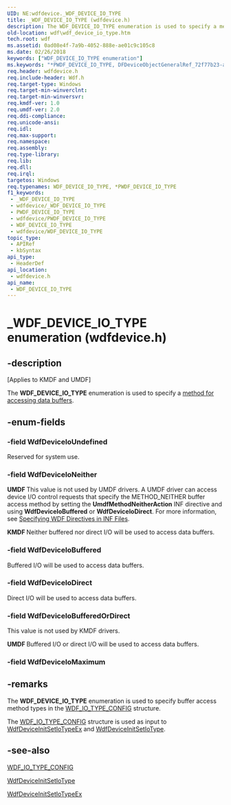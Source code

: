 ```yaml
---
UID: NE:wdfdevice._WDF_DEVICE_IO_TYPE
title: _WDF_DEVICE_IO_TYPE (wdfdevice.h)
description: The WDF_DEVICE_IO_TYPE enumeration is used to specify a method for accessing data buffers.
old-location: wdf\wdf_device_io_type.htm
tech.root: wdf
ms.assetid: 0ad08e4f-7a9b-4052-888e-ae01c9c105c8
ms.date: 02/26/2018
keywords: ["WDF_DEVICE_IO_TYPE enumeration"]
ms.keywords: "*PWDF_DEVICE_IO_TYPE, DFDeviceObjectGeneralRef_72f77b23-a975-4ab4-bc28-312ed9682738.xml, PWDF_DEVICE_IO_TYPE, PWDF_DEVICE_IO_TYPE enumeration pointer, WDF_DEVICE_IO_TYPE, WDF_DEVICE_IO_TYPE enumeration, WdfDeviceIoBuffered, WdfDeviceIoBufferedOrDirect, WdfDeviceIoDirect, WdfDeviceIoNeither, WdfDeviceIoUndefined, _WDF_DEVICE_IO_TYPE, kmdf.wdf_device_io_type, wdf.wdf_device_io_type, wdfdevice/PWDF_DEVICE_IO_TYPE, wdfdevice/WDF_DEVICE_IO_TYPE, wdfdevice/WdfDeviceIoBuffered, wdfdevice/WdfDeviceIoBufferedOrDirect, wdfdevice/WdfDeviceIoDirect, wdfdevice/WdfDeviceIoNeither, wdfdevice/WdfDeviceIoUndefined"
req.header: wdfdevice.h
req.include-header: Wdf.h
req.target-type: Windows
req.target-min-winverclnt: 
req.target-min-winversvr: 
req.kmdf-ver: 1.0
req.umdf-ver: 2.0
req.ddi-compliance: 
req.unicode-ansi: 
req.idl: 
req.max-support: 
req.namespace: 
req.assembly: 
req.type-library: 
req.lib: 
req.dll: 
req.irql: 
targetos: Windows
req.typenames: WDF_DEVICE_IO_TYPE, *PWDF_DEVICE_IO_TYPE
f1_keywords:
 - _WDF_DEVICE_IO_TYPE
 - wdfdevice/_WDF_DEVICE_IO_TYPE
 - PWDF_DEVICE_IO_TYPE
 - wdfdevice/PWDF_DEVICE_IO_TYPE
 - WDF_DEVICE_IO_TYPE
 - wdfdevice/WDF_DEVICE_IO_TYPE
topic_type:
 - APIRef
 - kbSyntax
api_type:
 - HeaderDef
api_location:
 - wdfdevice.h
api_name:
 - WDF_DEVICE_IO_TYPE
---
```


# _WDF_DEVICE_IO_TYPE enumeration (wdfdevice.h)


## -description

<p class="CCE_Message">[Applies to KMDF and UMDF]</p>

The <b>WDF_DEVICE_IO_TYPE</b> enumeration is used to specify a <a href="https://docs.microsoft.com/windows-hardware/drivers/kernel/methods-for-accessing-data-buffers">method for accessing data buffers</a>.

## -enum-fields

### -field WdfDeviceIoUndefined

Reserved for system use.

### -field WdfDeviceIoNeither

<b>UMDF </b>This value is not used by UMDF drivers. A UMDF driver can access device I/O control requests that specify the METHOD_NEITHER buffer access method by setting the <b>UmdfMethodNeitherAction</b> INF directive and using <b>WdfDeviceIoBuffered</b> or <b>WdfDeviceIoDirect</b>. For more information, see <a href="https://docs.microsoft.com/windows-hardware/drivers/wdf/specifying-wdf-directives-in-inf-files">Specifying WDF Directives in INF Files</a>.

<b>KMDF </b>Neither buffered nor direct I/O will be used to access data buffers.

### -field WdfDeviceIoBuffered

Buffered I/O will be used to access data buffers.

### -field WdfDeviceIoDirect

Direct I/O will be used to access data buffers.

### -field WdfDeviceIoBufferedOrDirect

This value is not used by KMDF drivers.

<b>UMDF </b>Buffered I/O or direct I/O will be used to access data buffers.

### -field WdfDeviceIoMaximum

## -remarks

The <b>WDF_DEVICE_IO_TYPE</b> enumeration is used to specify buffer access method types in the <a href="https://docs.microsoft.com/windows-hardware/drivers/ddi/wdfdevice/ns-wdfdevice-_wdf_io_type_config">WDF_IO_TYPE_CONFIG</a> structure.

The <a href="https://docs.microsoft.com/windows-hardware/drivers/ddi/wdfdevice/ns-wdfdevice-_wdf_io_type_config">WDF_IO_TYPE_CONFIG</a> structure is used  as input to <a href="https://docs.microsoft.com/windows-hardware/drivers/ddi/wdfdevice/nf-wdfdevice-wdfdeviceinitsetiotypeex">WdfDeviceInitSetIoTypeEx</a> and <a href="https://docs.microsoft.com/windows-hardware/drivers/ddi/wdfdevice/nf-wdfdevice-wdfdeviceinitsetiotype">WdfDeviceInitSetIoType</a>.

## -see-also

<a href="https://docs.microsoft.com/windows-hardware/drivers/ddi/wdfdevice/ns-wdfdevice-_wdf_io_type_config">WDF_IO_TYPE_CONFIG</a>



<a href="https://docs.microsoft.com/windows-hardware/drivers/ddi/wdfdevice/nf-wdfdevice-wdfdeviceinitsetiotype">WdfDeviceInitSetIoType</a>



<a href="https://docs.microsoft.com/windows-hardware/drivers/ddi/wdfdevice/nf-wdfdevice-wdfdeviceinitsetiotypeex">WdfDeviceInitSetIoTypeEx</a>

